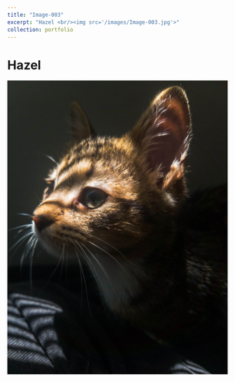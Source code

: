 ```yaml
---
title: "Image-003"
excerpt: "Hazel <br/><img src='/images/Image-003.jpg'>"
collection: portfolio
---
```


Hazel
======
![Image-000](/images/Image-003.jpg)